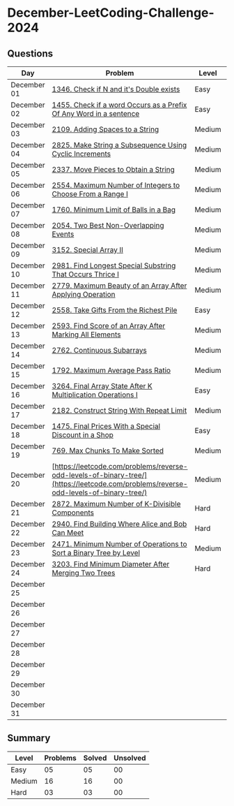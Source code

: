 # December-LeetCoding-Challenge-2024

## Questions
| Day | Problem | Level | Status |
| --- | --- | --- | --- |
| December 01 | [1346. Check if N and it's Double exists](https://leetcode.com/problems/check-if-n-and-its-double-exist/) | Easy | Solved |
| December 02 | [1455. Check if a word Occurs as a Prefix Of Any Word in a sentence](https://leetcode.com/problems/check-if-a-word-occurs-as-a-prefix-of-any-word-in-a-sentence/) | Easy | Solved |
| December 03 | [2109. Adding Spaces to a String](https://leetcode.com/problems/adding-spaces-to-a-string/) | Medium | Solved |
| December 04 | [2825. Make String a Subsequence Using Cyclic Increments](https://leetcode.com/problems/make-string-a-subsequence-using-cyclic-increments/) | Medium | Solved |
| December 05 | [2337. Move Pieces to Obtain a String](https://leetcode.com/problems/move-pieces-to-obtain-a-string/) | Medium | Solved |
| December 06 | [2554. Maximum Number of Integers to Choose From a Range I](https://leetcode.com/problems/maximum-number-of-integers-to-choose-from-a-range-i/) | Medium | Solved |
| December 07 | [1760. Minimum Limit of Balls in a Bag](https://leetcode.com/problems/minimum-limit-of-balls-in-a-bag/) | Medium | Solved |
| December 08 | [2054. Two Best Non-Overlapping Events](https://leetcode.com/problems/two-best-non-overlapping-events/) | Medium | Solved |
| December 09 | [3152. Special Array II](https://leetcode.com/problems/special-array-ii/) | Medium | Solved |
| December 10 | [2981. Find Longest Special Substring That Occurs Thrice I](https://leetcode.com/problems/find-longest-special-substring-that-occurs-thrice-i/) | Medium | Solved |
| December 11 | [2779. Maximum Beauty of an Array After Applying Operation](https://leetcode.com/problems/maximum-beauty-of-an-array-after-applying-operation/) | Medium | Solved |
| December 12 | [2558. Take Gifts From the Richest Pile](https://leetcode.com/problems/take-gifts-from-the-richest-pile/) | Easy | Solved |
| December 13 | [2593. Find Score of an Array After Marking All Elements](https://leetcode.com/problems/find-score-of-an-array-after-marking-all-elements/) | Medium | Solved |
| December 14 | [2762. Continuous Subarrays](https://leetcode.com/problems/continuous-subarrays/) | Medium | Solved |
| December 15 | [1792. Maximum Average Pass Ratio](https://leetcode.com/problems/maximum-average-pass-ratio/) | Medium | Solved |
| December 16 | [3264. Final Array State After K Multiplication Operations I](https://leetcode.com/problems/final-array-state-after-k-multiplication-operations-i/) | Easy | Solved |
| December 17 | [2182. Construct String With Repeat Limit](https://leetcode.com/problems/construct-string-with-repeat-limit/) | Medium | Solved |
| December 18 | [1475. Final Prices With a Special Discount in a Shop](https://leetcode.com/problems/final-prices-with-a-special-discount-in-a-shop/) | Easy | Solved |
| December 19 | [769. Max Chunks To Make Sorted](https://leetcode.com/problems/max-chunks-to-make-sorted/) | Medium | Solved |
| December 20 | [https://leetcode.com/problems/reverse-odd-levels-of-binary-tree/](https://leetcode.com/problems/reverse-odd-levels-of-binary-tree/) | Medium | Solved |
| December 21 | [2872. Maximum Number of K-Divisible Components](https://leetcode.com/problems/maximum-number-of-k-divisible-components/) | Hard | Solved |
| December 22 | [2940. Find Building Where Alice and Bob Can Meet](https://leetcode.com/problems/find-building-where-alice-and-bob-can-meet/) | Hard | Solved |
| December 23 | [2471. Minimum Number of Operations to Sort a Binary Tree by Level](https://leetcode.com/problems/minimum-number-of-operations-to-sort-a-binary-tree-by-level/) | Medium | Solved |
| December 24 | [3203. Find Minimum Diameter After Merging Two Trees](https://leetcode.com/problems/find-minimum-diameter-after-merging-two-trees/) | Hard | Solved |
| December 25 | []() |  |  |
| December 26 | []() |  |  |
| December 27 | []() |  |  |
| December 28 | []() |  |  |
| December 29 | []() |  |  |
| December 30 | []() |  |  |
| December 31 | []() |  |  |




## Summary
| Level  | Problems | Solved | Unsolved |
| ---    | --- | --- | --- |
| Easy   | 05 | 05 | 00 |
| Medium | 16 | 16 | 00 |
| Hard   | 03 | 03 | 00 |
